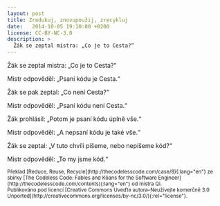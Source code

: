 ```yaml
---
layout: post
title: Zredukuj, znovupoužij, zrecykluj
date:   2014-10-05 19:10:00 +0200
license: CC-BY-NC-3.0
description: >
  Žák se zeptal mistra: „Co je to Cesta?“
---
```


Žák se zeptal mistra: „Co je to Cesta?“

Mistr odpověděl: „Psaní kódu je Cesta.“

Žák se pak zeptal: „Co není Cesta?“

Mistr odpověděl: „Psaní kódu není Cesta.“

Žák prohlásil: „Potom je psaní kódu úplně vše.“

Mistr odpověděl: „A nepsaní kódu je také vše.“

Žák se zeptal: „V tuto chvíli píšeme, nebo nepíšeme kód?“

Mistr odpověděl: „To my jsme kód.“

<small>
Překlad [Reduce, Reuse, Recycle](http://thecodelesscode.com/case/8){:lang="en"} ze sbírky [The Codeless Code: Fables and Kōans for the Software Engineer](http://thecodelesscode.com/contents){:lang="en"} od mistra Qi.<br>
Publikováno pod licencí [Creative Commons Uveďte autora–Neužívejte komerčně 3.0 Unported](http://creativecommons.org/licenses/by-nc/3.0/){:rel="license"}.
</small>
